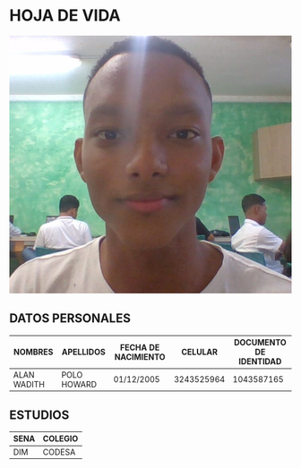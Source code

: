 # HOJA DE VIDA
![HOLA](https://github.com/AlanWadith/PRUEBA/blob/main/IMAGENXD.jpg)


## DATOS PERSONALES
|    NOMBRES  |  APELLIDOS |  FECHA DE NACIMIENTO  |  CELULAR |DOCUMENTO DE IDENTIDAD|
|-------------|------------|-----------------------|----------|----------------------|
| ALAN WADITH | POLO HOWARD| 01/12/2005            |3243525964|1043587165            |
         
## ESTUDIOS
|    SENA  |  COLEGIO |
|----------|----------|
|    DIM   | CODESA   | 
